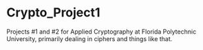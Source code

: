 # Crypto_Project1
Projects #1 and #2 for Applied Cryptography at Florida Polytechnic University, primarily dealing in ciphers and things like that.
